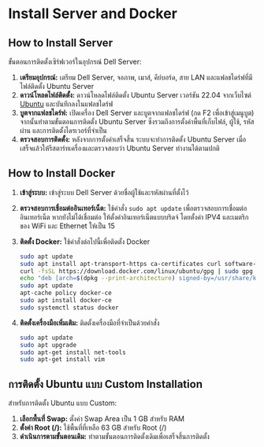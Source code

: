# Install Server and Docker

## How to Install Server

ขั้นตอนการติดตั้งเซิร์ฟเวอร์ในอุปกรณ์ Dell Server:

1. **เตรียมอุปกรณ์:** เตรียม Dell Server, จอภาพ, เมาส์, คีย์บอร์ด, สาย LAN และแฟลชไดร์ฟที่มีไฟล์ติดตั้ง Ubuntu Server
2. **ดาวน์โหลดไฟล์ติดตั้ง:** ดาวน์โหลดไฟล์ติดตั้ง Ubuntu Server เวอร์ชัน 22.04 จากเว็บไซต์ [Ubuntu](https://ubuntu.com/download/server) และบันทึกลงในแฟลชไดร์ฟ
3. **บูตจากแฟลชไดร์ฟ:** เปิดเครื่อง Dell Server และบูตจากแฟลชไดร์ฟ (กด F2 เพื่อเข้าสู่เมนูบูต) จากนั้นทำตามขั้นตอนการติดตั้ง Ubuntu Server ซึ่งรวมถึงการตั้งค่าพื้นที่เก็บไฟล์, ผู้ใช้, รหัสผ่าน และการติดตั้งไดรเวอร์ที่จำเป็น
4. **ตรวจสอบการติดตั้ง:** หลังจากการตั้งค่าเสร็จสิ้น ระบบจะทำการติดตั้ง Ubuntu Server เมื่อเสร็จแล้วให้รีสตาร์ทเครื่องและตรวจสอบว่า Ubuntu Server ทำงานได้ตามปกติ

## How to Install Docker

1. **เข้าสู่ระบบ:** เข้าสู่ระบบ Dell Server ด้วยชื่อผู้ใช้และรหัสผ่านที่ตั้งไว้
2. **ตรวจสอบการเชื่อมต่ออินเทอร์เน็ต:** ใช้คำสั่ง `sudo apt update` เพื่อตรวจสอบการเชื่อมต่ออินเทอร์เน็ต หากยังไม่ได้เชื่อมต่อ ให้ตั้งค่าอินเทอร์เน็ตแบบบริดจ์ โดยตั้งค่า IPV4 และเมตริกของ WiFi และ Ethernet ให้เป็น 15
3. **ติดตั้ง Docker:** ใช้คำสั่งต่อไปนี้เพื่อติดตั้ง Docker

    ```bash
    sudo apt update
    sudo apt install apt-transport-https ca-certificates curl software-properties-common
    curl -fsSL https://download.docker.com/linux/ubuntu/gpg | sudo gpg --dearmor -o /usr/share/keyrings/docker-archive-keyring.gpg
    echo "deb [arch=$(dpkg --print-architecture) signed-by=/usr/share/keyrings/docker-archive-keyring.gpg] https://download.docker.com/linux/ubuntu $(lsb_release -cs) stable" | sudo tee /etc/apt/sources.list.d/docker.list > /dev/null
    sudo apt update
    apt-cache policy docker-ce
    sudo apt install docker-ce
    sudo systemctl status docker
    ```

4. **ติดตั้งเครื่องมือเพิ่มเติม:** ติดตั้งเครื่องมือที่จำเป็นด้วยคำสั่ง

    ```bash
    sudo apt update
    sudo apt upgrade
    sudo apt-get install net-tools
    sudo apt-get install vim
    ```

## การติดตั้ง Ubuntu แบบ Custom Installation

สำหรับการติดตั้ง Ubuntu แบบ Custom:

1. **เลือกพื้นที่ Swap:** ตั้งค่า Swap Area เป็น 1 GB สำหรับ RAM
2. **ตั้งค่า Root (/):** ใช้พื้นที่ที่เหลือ 63 GB สำหรับ Root (/)
3. **ดำเนินการตามขั้นตอนเดิม:** ทำตามขั้นตอนการติดตั้งเดิมเพื่อเสร็จสิ้นการติดตั้ง
